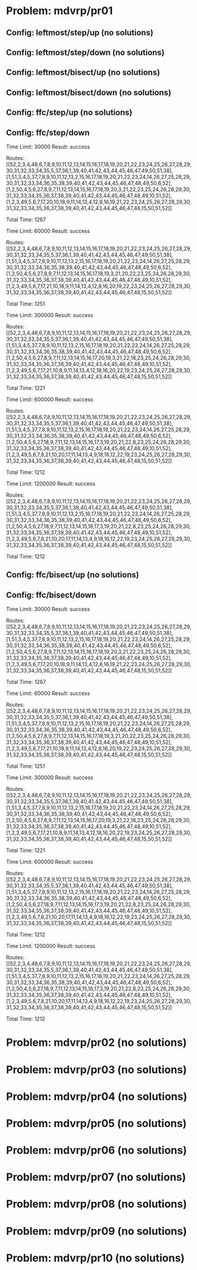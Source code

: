# Problem: mdvrp/pr01

## Config: leftmost/step/up (no solutions)

## Config: leftmost/step/down (no solutions)

## Config: leftmost/bisect/up (no solutions)

## Config: leftmost/bisect/down (no solutions)

## Config: ffc/step/up (no solutions)

## Config: ffc/step/down

Time Limit: 30000
Result: success

Routes: [[52,2,3,4,48,6,7,8,9,10,11,12,13,14,15,16,17,18,19,20,21,22,23,24,25,26,27,28,29,30,31,32,33,34,35,5,37,36,1,39,40,41,42,43,44,45,46,47,49,50,51,38],[1,51,3,4,5,37,7,8,9,10,11,12,13,2,15,16,17,18,19,20,21,22,23,24,14,26,27,25,28,29,30,31,32,33,34,36,35,38,39,40,41,42,43,44,45,46,47,48,49,50,6,52],[1,2,50,4,5,6,27,8,9,7,11,12,13,14,15,16,17,18,19,20,3,21,22,23,25,24,26,28,29,30,31,32,33,34,35,36,37,38,39,40,41,42,43,44,45,46,47,48,49,10,51,52],[1,2,3,49,5,6,7,17,20,10,18,9,11,14,13,4,12,8,16,19,21,22,23,24,25,26,27,28,29,30,31,32,33,34,35,36,37,38,39,40,41,42,43,44,45,46,47,48,15,50,51,52]]

Total Time: 1267


Time Limit: 60000
Result: success

Routes: [[52,2,3,4,48,6,7,8,9,10,11,12,13,14,15,16,17,18,19,20,21,22,23,24,25,26,27,28,29,30,31,32,33,34,35,5,37,36,1,39,40,41,42,43,44,45,46,47,49,50,51,38],[1,51,3,4,5,37,7,8,9,10,11,12,13,2,15,16,17,18,19,20,21,22,23,24,14,26,27,25,28,29,30,31,32,33,34,36,35,38,39,40,41,42,43,44,45,46,47,48,49,50,6,52],[1,2,50,4,5,6,27,8,9,7,11,12,13,14,15,16,17,18,19,3,21,20,22,23,25,24,26,28,29,30,31,32,33,34,35,36,37,38,39,40,41,42,43,44,45,46,47,48,49,10,51,52],[1,2,3,49,5,6,7,17,21,10,18,9,11,14,13,4,12,8,16,20,19,22,23,24,25,26,27,28,29,30,31,32,33,34,35,36,37,38,39,40,41,42,43,44,45,46,47,48,15,50,51,52]]

Total Time: 1251


Time Limit: 300000
Result: success

Routes: [[52,2,3,4,48,6,7,8,9,10,11,12,13,14,15,16,17,18,19,20,21,22,23,24,25,26,27,28,29,30,31,32,33,34,35,5,37,36,1,39,40,41,42,43,44,45,46,47,49,50,51,38],[1,51,3,4,5,37,7,8,9,10,11,12,13,2,15,16,17,18,19,20,21,22,23,24,14,26,27,25,28,29,30,31,32,33,34,36,35,38,39,40,41,42,43,44,45,46,47,48,49,50,6,52],[1,2,50,4,5,6,27,8,9,7,11,12,13,14,15,16,17,20,19,3,21,22,18,23,25,24,26,28,29,30,31,32,33,34,35,36,37,38,39,40,41,42,43,44,45,46,47,48,49,10,51,52],[1,2,3,49,5,6,7,17,21,10,8,9,11,14,13,4,12,18,16,20,22,19,23,24,25,26,27,28,29,30,31,32,33,34,35,36,37,38,39,40,41,42,43,44,45,46,47,48,15,50,51,52]]

Total Time: 1221


Time Limit: 600000
Result: success

Routes: [[52,2,3,4,48,6,7,8,9,10,11,12,13,14,15,16,17,18,19,20,21,22,23,24,25,26,27,28,29,30,31,32,33,34,35,5,37,36,1,39,40,41,42,43,44,45,46,47,49,50,51,38],[1,51,3,4,5,37,7,8,9,10,11,12,13,2,15,16,17,18,19,20,21,22,23,24,14,26,27,25,28,29,30,31,32,33,34,36,35,38,39,40,41,42,43,44,45,46,47,48,49,50,6,52],[1,2,50,4,5,6,27,18,9,7,11,12,13,14,15,16,17,3,19,20,21,22,8,23,25,24,26,28,29,30,31,32,33,34,35,36,37,38,39,40,41,42,43,44,45,46,47,48,49,10,51,52],[1,2,3,49,5,6,7,8,21,10,20,17,11,14,13,4,9,18,16,12,22,19,23,24,25,26,27,28,29,30,31,32,33,34,35,36,37,38,39,40,41,42,43,44,45,46,47,48,15,50,51,52]]

Total Time: 1212


Time Limit: 1200000
Result: success

Routes: [[52,2,3,4,48,6,7,8,9,10,11,12,13,14,15,16,17,18,19,20,21,22,23,24,25,26,27,28,29,30,31,32,33,34,35,5,37,36,1,39,40,41,42,43,44,45,46,47,49,50,51,38],[1,51,3,4,5,37,7,8,9,10,11,12,13,2,15,16,17,18,19,20,21,22,23,24,14,26,27,25,28,29,30,31,32,33,34,36,35,38,39,40,41,42,43,44,45,46,47,48,49,50,6,52],[1,2,50,4,5,6,27,18,9,7,11,12,13,14,15,16,17,3,19,20,21,22,8,23,25,24,26,28,29,30,31,32,33,34,35,36,37,38,39,40,41,42,43,44,45,46,47,48,49,10,51,52],[1,2,3,49,5,6,7,8,21,10,20,17,11,14,13,4,9,18,16,12,22,19,23,24,25,26,27,28,29,30,31,32,33,34,35,36,37,38,39,40,41,42,43,44,45,46,47,48,15,50,51,52]]

Total Time: 1212

## Config: ffc/bisect/up (no solutions)

## Config: ffc/bisect/down

Time Limit: 30000
Result: success

Routes: [[52,2,3,4,48,6,7,8,9,10,11,12,13,14,15,16,17,18,19,20,21,22,23,24,25,26,27,28,29,30,31,32,33,34,35,5,37,36,1,39,40,41,42,43,44,45,46,47,49,50,51,38],[1,51,3,4,5,37,7,8,9,10,11,12,13,2,15,16,17,18,19,20,21,22,23,24,14,26,27,25,28,29,30,31,32,33,34,36,35,38,39,40,41,42,43,44,45,46,47,48,49,50,6,52],[1,2,50,4,5,6,27,8,9,7,11,12,13,14,15,16,17,18,19,20,3,21,22,23,25,24,26,28,29,30,31,32,33,34,35,36,37,38,39,40,41,42,43,44,45,46,47,48,49,10,51,52],[1,2,3,49,5,6,7,17,20,10,18,9,11,14,13,4,12,8,16,19,21,22,23,24,25,26,27,28,29,30,31,32,33,34,35,36,37,38,39,40,41,42,43,44,45,46,47,48,15,50,51,52]]

Total Time: 1267


Time Limit: 60000
Result: success

Routes: [[52,2,3,4,48,6,7,8,9,10,11,12,13,14,15,16,17,18,19,20,21,22,23,24,25,26,27,28,29,30,31,32,33,34,35,5,37,36,1,39,40,41,42,43,44,45,46,47,49,50,51,38],[1,51,3,4,5,37,7,8,9,10,11,12,13,2,15,16,17,18,19,20,21,22,23,24,14,26,27,25,28,29,30,31,32,33,34,36,35,38,39,40,41,42,43,44,45,46,47,48,49,50,6,52],[1,2,50,4,5,6,27,8,9,7,11,12,13,14,15,16,17,18,19,3,21,20,22,23,25,24,26,28,29,30,31,32,33,34,35,36,37,38,39,40,41,42,43,44,45,46,47,48,49,10,51,52],[1,2,3,49,5,6,7,17,21,10,18,9,11,14,13,4,12,8,16,20,19,22,23,24,25,26,27,28,29,30,31,32,33,34,35,36,37,38,39,40,41,42,43,44,45,46,47,48,15,50,51,52]]

Total Time: 1251


Time Limit: 300000
Result: success

Routes: [[52,2,3,4,48,6,7,8,9,10,11,12,13,14,15,16,17,18,19,20,21,22,23,24,25,26,27,28,29,30,31,32,33,34,35,5,37,36,1,39,40,41,42,43,44,45,46,47,49,50,51,38],[1,51,3,4,5,37,7,8,9,10,11,12,13,2,15,16,17,18,19,20,21,22,23,24,14,26,27,25,28,29,30,31,32,33,34,36,35,38,39,40,41,42,43,44,45,46,47,48,49,50,6,52],[1,2,50,4,5,6,27,8,9,7,11,12,13,14,15,16,17,20,19,3,21,22,18,23,25,24,26,28,29,30,31,32,33,34,35,36,37,38,39,40,41,42,43,44,45,46,47,48,49,10,51,52],[1,2,3,49,5,6,7,17,21,10,8,9,11,14,13,4,12,18,16,20,22,19,23,24,25,26,27,28,29,30,31,32,33,34,35,36,37,38,39,40,41,42,43,44,45,46,47,48,15,50,51,52]]

Total Time: 1221


Time Limit: 600000
Result: success

Routes: [[52,2,3,4,48,6,7,8,9,10,11,12,13,14,15,16,17,18,19,20,21,22,23,24,25,26,27,28,29,30,31,32,33,34,35,5,37,36,1,39,40,41,42,43,44,45,46,47,49,50,51,38],[1,51,3,4,5,37,7,8,9,10,11,12,13,2,15,16,17,18,19,20,21,22,23,24,14,26,27,25,28,29,30,31,32,33,34,36,35,38,39,40,41,42,43,44,45,46,47,48,49,50,6,52],[1,2,50,4,5,6,27,18,9,7,11,12,13,14,15,16,17,3,19,20,21,22,8,23,25,24,26,28,29,30,31,32,33,34,35,36,37,38,39,40,41,42,43,44,45,46,47,48,49,10,51,52],[1,2,3,49,5,6,7,8,21,10,20,17,11,14,13,4,9,18,16,12,22,19,23,24,25,26,27,28,29,30,31,32,33,34,35,36,37,38,39,40,41,42,43,44,45,46,47,48,15,50,51,52]]

Total Time: 1212


Time Limit: 1200000
Result: success

Routes: [[52,2,3,4,48,6,7,8,9,10,11,12,13,14,15,16,17,18,19,20,21,22,23,24,25,26,27,28,29,30,31,32,33,34,35,5,37,36,1,39,40,41,42,43,44,45,46,47,49,50,51,38],[1,51,3,4,5,37,7,8,9,10,11,12,13,2,15,16,17,18,19,20,21,22,23,24,14,26,27,25,28,29,30,31,32,33,34,36,35,38,39,40,41,42,43,44,45,46,47,48,49,50,6,52],[1,2,50,4,5,6,27,18,9,7,11,12,13,14,15,16,17,3,19,20,21,22,8,23,25,24,26,28,29,30,31,32,33,34,35,36,37,38,39,40,41,42,43,44,45,46,47,48,49,10,51,52],[1,2,3,49,5,6,7,8,21,10,20,17,11,14,13,4,9,18,16,12,22,19,23,24,25,26,27,28,29,30,31,32,33,34,35,36,37,38,39,40,41,42,43,44,45,46,47,48,15,50,51,52]]

Total Time: 1212

# Problem: mdvrp/pr02 (no solutions)

# Problem: mdvrp/pr03 (no solutions)

# Problem: mdvrp/pr04 (no solutions)

# Problem: mdvrp/pr05 (no solutions)

# Problem: mdvrp/pr06 (no solutions)

# Problem: mdvrp/pr07 (no solutions)

# Problem: mdvrp/pr08 (no solutions)

# Problem: mdvrp/pr09 (no solutions)

# Problem: mdvrp/pr10 (no solutions)
